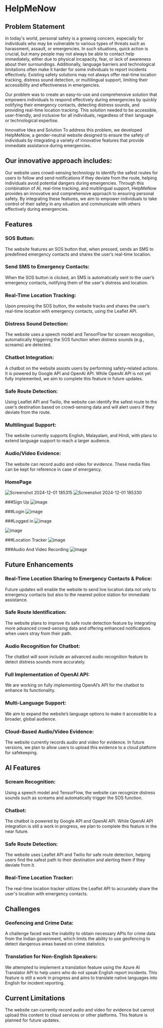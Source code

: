 # HelpMeNow 
## Problem Statement
In today's world, personal safety is a growing concern, especially for individuals who may be vulnerable to various types of threats such as harassment, assault, or emergencies. In such situations, quick action is crucial, but many people may not always be able to contact help immediately, either due to physical incapacity, fear, or lack of awareness about their surroundings. Additionally, language barriers and technological limitations often make it harder for some individuals to report incidents effectively. Existing safety solutions may not always offer real-time location tracking, distress sound detection, or multilingual support, limiting their accessibility and effectiveness in emergencies.

Our problem was to create an easy-to-use and comprehensive solution that empowers individuals to respond effectively during emergencies by quickly notifying their emergency contacts, detecting distress sounds, and providing real-time location tracking. This solution needed to be accessible, user-friendly, and inclusive for all individuals, regardless of their language or technological expertise.

Innovative Idea and Solution
To address this problem, we developed HelpMeNow, a gender-neutral website designed to ensure the safety of individuals by integrating a variety of innovative features that provide immediate assistance during emergencies.

## Our innovative approach includes:


Our website uses crowd-sensing technology to identify the safest routes for users to follow and send notifications if they deviate from the route, helping individuals avoid potential dangers during emergencies.
Through this combination of AI, real-time tracking, and multilingual support, HelpMeNow provides an innovative and comprehensive approach to ensuring personal safety. By integrating these features, we aim to empower individuals to take control of their safety in any situation and communicate with others effectively during emergencies.

## Features
### SOS Button:

The website features an SOS button that, when pressed, sends an SMS to predefined emergency contacts and shares the user’s real-time location.
### Send SMS to Emergency Contacts:

When the SOS button is clicked, an SMS is automatically sent to the user’s emergency contacts, notifying them of the user's distress and location.
### Real-Time Location Tracking:

Upon pressing the SOS button, the website tracks and shares the user’s real-time location with emergency contacts, using the Leaflet API.
### Distress Sound Detection:

The website uses a speech model and TensorFlow for scream recognition, automatically triggering the SOS function when distress sounds (e.g., screams) are detected.
### Chatbot Integration:

A chatbot on the website assists users by performing safety-related actions. It is powered by Google API and OpenAI API. While OpenAI API is not yet fully implemented, we aim to complete this feature in future updates.
### Safe Route Detection:

Using Leaflet API and Twilio, the website can identify the safest route to the user’s destination based on crowd-sensing data and will alert users if they deviate from the route.
### Multilingual Support:

The website currently supports English, Malayalam, and Hindi, with plans to extend language support to reach a larger audience.
### Audio/Video Evidence:

The website can record audio and video for evidence. These media files can be kept for reference in case of emergency.


### HomePage
![Screenshot 2024-12-01 185315](https://github.com/user-attachments/assets/8c083075-cfe1-4687-8351-e296c3186d58)
![Screenshot 2024-12-01 185330](https://github.com/user-attachments/assets/b7bc10be-552e-4402-a479-c5f2f174cd53)

###Sign Up
![image](https://github.com/user-attachments/assets/b58fa5ec-ca00-4355-ada3-52d511111a66)

###Login
![image](https://github.com/user-attachments/assets/4985ea2c-3c8e-4363-a8bf-e390512148b8)

###Logged in
![image](https://github.com/user-attachments/assets/26dcf64a-6ae7-4c0d-b782-09e767cb61a5)




![image](https://github.com/user-attachments/assets/6be0b883-7624-4eec-a5ed-0f56ec090f85)

###Location Tracker
![image](https://github.com/user-attachments/assets/742d6581-53b4-4325-b674-276eebbdd263)

###Audio And Video Recording
![image](https://github.com/user-attachments/assets/8e8ac7c8-166e-4ab4-9f15-0d761cb8aa56)






## Future Enhancements
### Real-Time Location Sharing to Emergency Contacts & Police:

Future updates will enable the website to send live location data not only to emergency contacts but also to the nearest police station for immediate assistance.
### Safe Route Identification:

The website plans to improve its safe route detection feature by integrating more advanced crowd-sensing data and offering enhanced notifications when users stray from their path.
### Audio Recognition for Chatbot:

The chatbot will soon include an advanced audio recognition feature to detect distress sounds more accurately.
### Full Implementation of OpenAI API:

We are working on fully implementing OpenAI’s API for the chatbot to enhance its functionality.
### Multi-Language Support:

We aim to expand the website’s language options to make it accessible to a broader, global audience.
### Cloud-Based Audio/Video Evidence:

The website currently records audio and video for evidence. In future versions, we plan to allow users to upload this evidence to a cloud platform for safekeeping.
## AI Features
### Scream Recognition:

Using a speech model and TensorFlow, the website can recognize distress sounds such as screams and automatically trigger the SOS function.
### Chatbot:

The chatbot is powered by Google API and OpenAI API. While OpenAI API integration is still a work in progress, we plan to complete this feature in the near future.
### Safe Route Detection:

The website uses Leaflet API and Twilio for safe route detection, helping users find the safest path to their destination and alerting them if they deviate from it.
### Real-Time Location Tracker:

The real-time location tracker utilizes the Leaflet API to accurately share the user's location with emergency contacts.
## Challenges
### Geofencing and Crime Data:

A challenge faced was the inability to obtain necessary APIs for crime data from the Indian government, which limits the ability to use geofencing to detect dangerous areas based on crime statistics.
### Translation for Non-English Speakers:

We attempted to implement a translation feature using the Azure AI Translator API to help users who do not speak English report incidents. This feature is still a work in progress and aims to translate native languages into English for incident reporting.
## Current Limitations
The website can currently record audio and video for evidence but cannot upload this content to cloud services or other platforms. This feature is planned for future updates.
